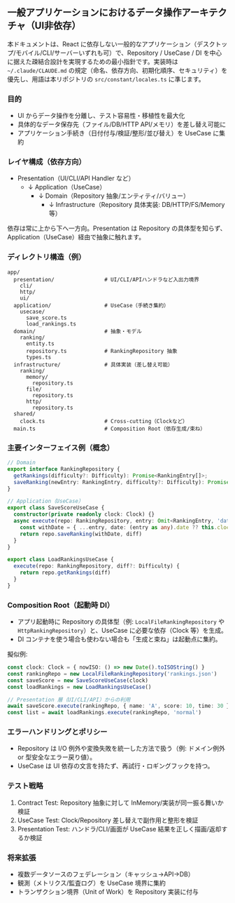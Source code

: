 ## 一般アプリケーションにおけるデータ操作アーキテクチャ（UI非依存）

本ドキュメントは、React に依存しない一般的なアプリケーション（デスクトップ/モバイル/CLI/サーバーいずれも可）で、Repository / UseCase / DI を中心に据えた疎結合設計を実現するための最小指針です。実装時は `~/.claude/CLAUDE.md` の規定（命名、依存方向、初期化順序、セキュリティ）を優先し、用語は本リポジトリの `src/constant/locales.ts` に準じます。

### 目的
- UI からデータ操作を分離し、テスト容易性・移植性を最大化
- 具体的なデータ保存先（ファイル/DB/HTTP API/メモリ）を差し替え可能に
- アプリケーション手続き（日付付与/検証/整形/並び替え）を UseCase に集約

### レイヤ構成（依存方向）
- Presentation（UI/CLI/API Handler など）
  - ↓ Application（UseCase）
    - ↓ Domain（Repository 抽象/エンティティ/バリュー）
      - ↓ Infrastructure（Repository 具体実装: DB/HTTP/FS/Memory 等）

依存は常に上から下へ一方向。Presentation は Repository の具体型を知らず、Application（UseCase）経由で抽象に触れます。

### ディレクトリ構造（例）
```
app/
  presentation/                # UI/CLI/APIハンドラなど入出力境界
    cli/
    http/
    ui/
  application/                 # UseCase（手続き集約）
    usecase/
      save_score.ts
      load_rankings.ts
  domain/                      # 抽象・モデル
    ranking/
      entity.ts
      repository.ts            # RankingRepository 抽象
      types.ts
  infrastructure/              # 具体実装（差し替え可能）
    ranking/
      memory/
        repository.ts
      file/
        repository.ts
      http/
        repository.ts
  shared/
    clock.ts                   # Cross-cutting（Clockなど）
  main.ts                      # Composition Root（依存生成/束ね）
```

### 主要インターフェイス例（概念）
```ts
// Domain
export interface RankingRepository {
  getRankings(difficulty?: Difficulty): Promise<RankingEntry[]>;
  saveRanking(newEntry: RankingEntry, difficulty?: Difficulty): Promise<RankingEntry[]>;
}

// Application（UseCase）
export class SaveScoreUseCase {
  constructor(private readonly clock: Clock) {}
  async execute(repo: RankingRepository, entry: Omit<RankingEntry, 'date'> | RankingEntry, diff?: Difficulty) {
    const withDate = { ...entry, date: (entry as any).date ?? this.clock.nowISO() } as RankingEntry
    return repo.saveRanking(withDate, diff)
  }
}

export class LoadRankingsUseCase {
  execute(repo: RankingRepository, diff?: Difficulty) {
    return repo.getRankings(diff)
  }
}
```

### Composition Root（起動時 DI）
- アプリ起動時に Repository の具体型（例: `LocalFileRankingRepository` や `HttpRankingRepository`）と、UseCase に必要な依存（Clock 等）を生成。
- DI コンテナを使う場合も使わない場合も「生成と束ね」は起動点に集約。

擬似例:
```ts
const clock: Clock = { nowISO: () => new Date().toISOString() }
const rankingRepo = new LocalFileRankingRepository('rankings.json')
const saveScore = new SaveScoreUseCase(clock)
const loadRankings = new LoadRankingsUseCase()

// Presentation 層（UI/CLI/API）からの利用
await saveScore.execute(rankingRepo, { name: 'A', score: 10, time: 30 }, 'normal')
const list = await loadRankings.execute(rankingRepo, 'normal')
```

### エラーハンドリングとポリシー
- Repository は I/O 例外や変換失敗を統一した方法で扱う（例: ドメイン例外 or 型安全なエラー戻り値）。
- UseCase は UI 依存の文言を持たず、再試行・ロギングフックを持つ。

### テスト戦略
1) Contract Test: Repository 抽象に対して InMemory/実装が同一振る舞いか検証
2) UseCase Test: Clock/Repository 差し替えで副作用と整形を検証
3) Presentation Test: ハンドラ/CLI/画面が UseCase 結果を正しく描画/返却するか検証

### 将来拡張
- 複数データソースのフェデレーション（キャッシュ→API→DB）
- 観測（メトリクス/監査ログ）を UseCase 境界に集約
- トランザクション境界（Unit of Work）を Repository 実装に付与


